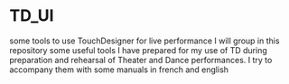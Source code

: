 # TD_UI
some tools to use TouchDesigner for live performance
I will group in this repository some useful tools I have prepared for my use of TD during preparation and rehearsal of Theater and Dance performances.
I try to accompany them with some manuals in french and english
